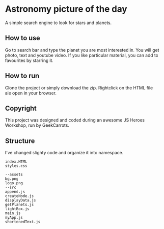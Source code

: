 # Astronomy picture of the day

A simple search engine to look for stars and planets.

## How to use

Go to search bar and type the planet you are most interested in. You will get photo, text and youtube video. If you like particular material, you can add to favourites by starring it.

## How to run

Clone the project or simply download the zip. Rightclick on the HTML file ale open in your browser.

## Copyright

This project was designed and coded during an awesome JS Heroes Workshop, run by GeekCarrots.

## Structure

I've changed slighty code and organize it into namespace.

```
index.HTML
styles.css

--assets
bg.png
logo.png
--src
append.js
createNode.js
displayData.js
getPlanets.js
lightBox.js
main.js
myApp.js
shortenedText.js
